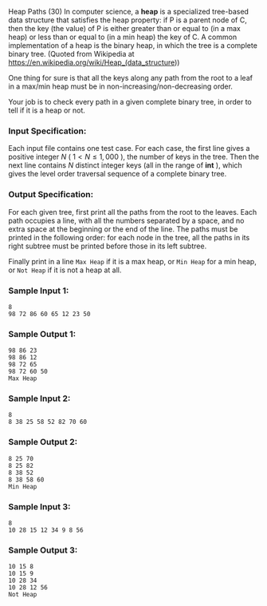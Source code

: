 Heap Paths (30)
In computer science, a **heap** is a specialized tree-based data structure
that satisfies the heap property: if P is a parent node of C, then the key
(the value) of P is either greater than or equal to (in a max heap) or less
than or equal to (in a min heap) the key of C. A common implementation of a
heap is the binary heap, in which the tree is a complete binary tree. (Quoted
from Wikipedia at <https://en.wikipedia.org/wiki/Heap_(data_structure>))

One thing for sure is that all the keys along any path from the root to a leaf
in a max/min heap must be in non-increasing/non-decreasing order.

Your job is to check every path in a given complete binary tree, in order to
tell if it is a heap or not.

### Input Specification:

Each input file contains one test case. For each case, the first line gives a
positive integer $N$ ( $1 < N \le 1,000$ ), the number of keys in the tree.
Then the next line contains $N$ distinct integer keys (all in the range of
**int** ), which gives the level order traversal sequence of a complete binary
tree.

### Output Specification:

For each given tree, first print all the paths from the root to the leaves.
Each path occupies a line, with all the numbers separated by a space, and no
extra space at the beginning or the end of the line. The paths must be printed
in the following order: for each node in the tree, all the paths in its right
subtree must be printed before those in its left subtree.

Finally print in a line `Max Heap` if it is a max heap, or `Min Heap` for a
min heap, or `Not Heap` if it is not a heap at all.

### Sample Input 1:

    
    
    8
    98 72 86 60 65 12 23 50
    

### Sample Output 1:

    
    
    98 86 23
    98 86 12
    98 72 65
    98 72 60 50
    Max Heap
    

### Sample Input 2:

    
    
    8
    8 38 25 58 52 82 70 60
    

### Sample Output 2:

    
    
    8 25 70
    8 25 82
    8 38 52
    8 38 58 60
    Min Heap
    

### Sample Input 3:

    
    
    8
    10 28 15 12 34 9 8 56
    

### Sample Output 3:

    
    
    10 15 8
    10 15 9
    10 28 34
    10 28 12 56
    Not Heap
    

